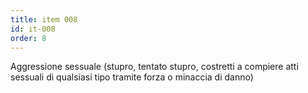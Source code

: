 ```yaml
---
title: item 008
id: it-008
order: 8
---
```

Aggressione sessuale (stupro, tentato stupro, costretti a compiere atti sessuali di qualsiasi tipo tramite forza o minaccia di danno)